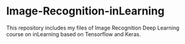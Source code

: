 # Image-Recognition-inLearning
This repository includes my files of Image Recognition Deep Learning course on inLearning based on Tensorflow and Keras.
